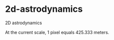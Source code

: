 2d-astrodynamics
================

2D astrodynamics

At the current scale, 1 pixel equals 425.333 meters.
